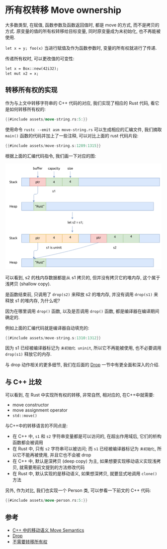 # 所有权转移 Move ownership

大多数类型, 在赋值, 函数参数及函数返回值时, 都是 move 的方式, 而不是拷贝的方式.
原变量的值的所有权转移给目标变量, 同时原变量成为未初始化, 也不再能被使用.

`let x = y; foo(x)` 当进行赋值及作为函数参数时, 变量的所有权就进行了传递.

传递所有权时, 可以更改值的可变性:

```rust, no_run
let x = Box::new(42i32);
let mut x2 = x;
```

## 转移所有权的实现

作为与上文中转移字符串的 C++ 代码的对应, 我们实现了相应的 Rust 代码, 看它是如何转移所有权的:

```rust
{{#include assets/move-string.rs:5:}}
```

使用命令 `rustc --emit asm move-string.rs` 可以生成相应的汇编文件,
我们摘取 `main()` 函数的代码并加上了一些注释, 可以对比上面的 rust 代码片段:

```asm
{{#include assets/move-string.s:1289:1315}}
```

根据上面的汇编代码指令, 我们画一下对应的图:

![rust move string](assets/rust-move-string.svg)

可以看到, s2 的栈内存数据都是从 s1 拷贝的, 但并没有拷贝它的堆内存, 这个属于浅拷贝 (shallow copy).

是函数结束前, 只调用了 `drop(s2)` 来释放 s2 的堆内存, 并没有调用 `drop(s1)` 来释放 s1 的堆内存, 为什么呢?

因为在哪里调用 `drop()` 函数, 以及是否调用 `drop()` 函数, 都是编译器在编译期间确定的.

例如上面的汇编代码就是编译器自动填充的:

```asm
{{#include assets/move-string.s:1310:1312}}
```

因为 s1 已经被编译器标记为 `未初始化 uninit`, 所以它不再能被使用, 也不必要调用 `drop(s1)` 释放它的内存.

与 drop 动作相关的更多细节, 我们在后面的 [Drop](../memory-basic/drop.md) 一节中有更全面和深入的介绍.

## 与 C++ 比较

可以看到, 在 Rust 中实现所有权的转移, 非常自然, 相对应的, 在C++中就需要:

- move constructor
- move assignment operator
- `std::move()`

与C++中的转移语言的不同点是:

- 在 C++ 中, `s1` 和 `s2` 字符串变量都是可以访问的, 在超出作用域后, 它们的析构函数都会被调用
- 在 Rust 中, 只有 `s2` 字符串可以被访问; 而 `s1` 已经被编译器标记为 `未初始化`, 所以它不能再被使用, 并且它也不会被 drop
- 在 C++ 中, 默认是深拷贝 (deep copy) 为主, 如果想要实现移动语义实现浅拷贝, 就需要用前文提到的方法修改代码
- 在 Rust 中, 默认实现的是移动语义, 如果想深拷贝, 就要显式地调用 `clone()` 方法

另外, 作为对比, 我们也实现一个 Person 类, 可以参看一下前文的 C++ 代码:

```rust
{{#include assets/move-person.rs:5:}}
```

## 参考

- [C++ 中的移动语义 Move Semantics](./move-in-cpp.md)
- [Drop](../memory-basic/drop.md)
- [不需要转移所有权](./clone-copy.md)